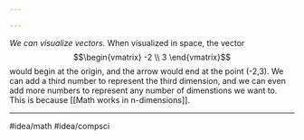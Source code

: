 ```yaml
---

---
```

*We can visualize vectors.* When visualized in space, the vector $$\begin{vmatrix} -2 \\ 3 \end{vmatrix}$$ would begin at the origin, and the arrow would end at the point (-2,3). We can add a third number to represent the third dimension, and we can even add more numbers to represent any number of dimenstions we want to. This is because [[Math works in n-dimensions]]. 

---
#idea/math 
#idea/compsci 